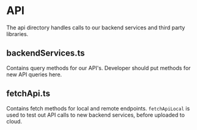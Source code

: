 # API
The api directory handles calls to our backend services and third party libraries.

## backendServices.ts 
Contains query methods for our API's. Developer should put methods for new API queries here.

## fetchApi.ts
Contains fetch methods for local and remote endpoints. ```fetchApiLocal``` is used to test out API calls to new backend services, before uploaded to cloud.